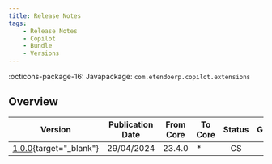 ```yaml
---
title: Release Notes
tags:
    - Release Notes
    - Copilot
    - Bundle
    - Versions
---
```

:octicons-package-16: Javapackage: `com.etendoerp.copilot.extensions`

## Overview

| Version | Publication Date | From Core | To Core| Status | GitHub|
| --- | --- | --- | --- | :---: | :---: |
| [1.0.0](https://github.com/etendosoftware/com.etendoerp.copilot.extensions/releases/tag/1.0.0){target="_blank"} | 29/04/2024 | 23.4.0 | * | CS   | :white_check_mark:|